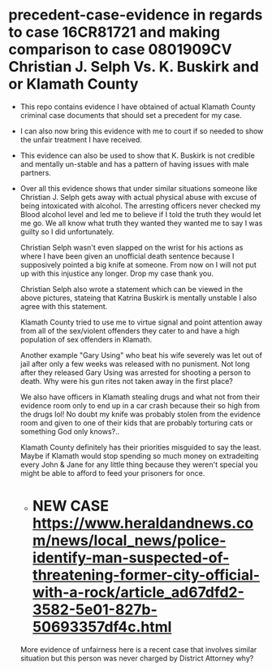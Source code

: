 # precedent-case-evidence in regards to case 16CR81721 and making comparison to case 0801909CV Christian J. Selph Vs. K. Buskirk and or Klamath County

* This repo contains evidence I have obtained of actual Klamath County criminal case documents that should set a precedent for my case.

* I can also now bring this evidence with me to court if so needed to show the unfair treatment I have received.

* This evidence can also be used to show that K. Buskirk is not credible and mentally un-stable and has a pattern of having issues with male partners.

* Over all this evidence shows that under similar situations someone like Christian J. Selph gets away with actual physical abuse
  with excuse of being intoxicated with alcohol. The arresting officers never checked my Blood alcohol level and led me to believe if I told the 
  truth they would let me go. We all know what truth they wanted they wanted me to say I was guilty so I did unfortunately.
  
  
  Christian Selph wasn't even slapped on the wrist for his actions as where I have been given an unofficial death sentence 
  because I supposively pointed a big knife at someone.
  From now on I will not put up with this injustice any longer. Drop my case thank you.
  
  Christian Selph also wrote a statement which can be viewed in the above pictures, stateing that Katrina Buskirk is mentally unstable I also agree with this statement.
  
  Klamath County tried to use me to virtue signal and point attention away from all of the sex/violent offenders they cater to and
  have a high population of sex offenders in Klamath.
  
  Another example "Gary Using" who beat his wife severely was let out of jail after only a few weeks was released with no punisment. Not long after they  released Gary
  Using was arrested for shooting a person to death. Why were his gun rites not taken away in the first place?
  
  We also have officers in Klamath stealing drugs and what not from their evidence room only to end up in a car crash because their so high from the drugs lol!
  No doubt my knife was probably stolen from the evidence room and given to one of their kids that are probably torturing cats or something God only knows?..
  
  Klamath County definitely has their priorities misguided to say the least. Maybe if Klamath would stop spending so much money on extradeiting every
  John & Jane for any little thing because they weren't special you might be able to afford to feed your prisoners for once.
  
  * # NEW CASE https://www.heraldandnews.com/news/local_news/police-identify-man-suspected-of-threatening-former-city-official-with-a-rock/article_ad67dfd2-3582-5e01-827b-50693357df4c.html
  More evidence of unfairness here is a recent case that involves similar situation but this person was never charged by District Attorney why? 
